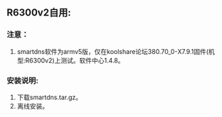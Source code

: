 ## R6300v2自用:

### 注意：

1. smartdns软件为armv5版，仅在koolshare论坛380.70_0-X7.9.1固件(机型:R6300v2)上测试。软件中心1.4.8。

### 安装说明:

1. 下载smartdns.tar.gz。
2. 离线安装。
